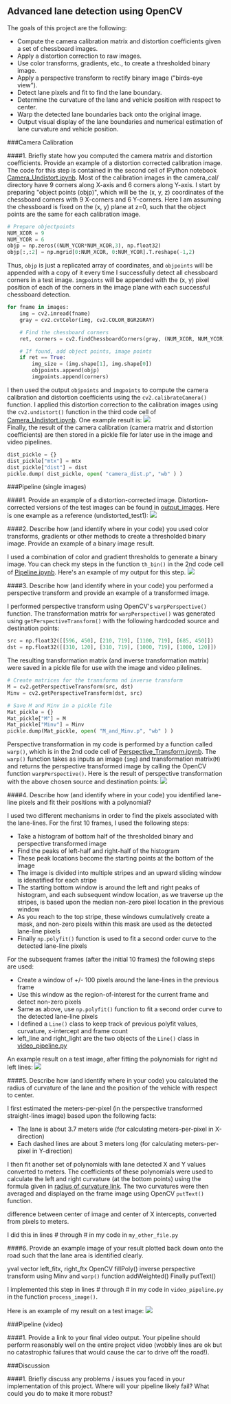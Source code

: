 ## Advanced lane detection using OpenCV
The goals of this project are the following:
* Compute the camera calibration matrix and distortion coefficients given a set of chessboard images.
* Apply a distortion correction to raw images.
* Use color transforms, gradients, etc., to create a thresholded binary image.
* Apply a perspective transform to rectify binary image ("birds-eye view").
* Detect lane pixels and fit to find the lane boundary.
* Determine the curvature of the lane and vehicle position with respect to center.
* Warp the detected lane boundaries back onto the original image.
* Output visual display of the lane boundaries and numerical estimation of lane curvature and vehicle position.

###Camera Calibration

####1. Briefly state how you computed the camera matrix and distortion coefficients. Provide an example of a distortion corrected calibration image.
The code for this step is contained in the second cell of IPython notebook [Camera_Undistort.ipynb](Camera_Undistort.ipynb). 
Most of the calibration images in the camera_cal/ directory have 9 corners along X-axis and 6 corners along Y-axis. I start by preparing "object points (objp)", which will be the (x, y, z) coordinates of the chessboard corners with 9 X-corners and 6 Y-corners. Here I am assuming the chessboard is fixed on the (x, y) plane at z=0, such that the object points are the same for each calibration image.
```python
# Prepare objectpoints
NUM_XCOR = 9
NUM_YCOR = 6
objp = np.zeros((NUM_YCOR*NUM_XCOR,3), np.float32)
objp[:,:2] = np.mgrid[0:NUM_XCOR, 0:NUM_YCOR].T.reshape(-1,2)
```
Thus, `objp` is just a replicated array of coordinates, and `objpoints` will be appended with a copy of it every time I successfully detect all chessboard corners in a test image.  `imgpoints` will be appended with the (x, y) pixel position of each of the corners in the image plane with each successful chessboard detection.  
```python
for fname in images:
    img = cv2.imread(fname)
    gray = cv2.cvtColor(img, cv2.COLOR_BGR2GRAY)

    # Find the chessboard corners
    ret, corners = cv2.findChessboardCorners(gray, (NUM_XCOR, NUM_YCOR), None)

    # If found, add object points, image points
    if ret == True:
        img_size = (img.shape[1], img.shape[0])
        objpoints.append(objp)
        imgpoints.append(corners)
```
I then used the output `objpoints` and `imgpoints` to compute the camera calibration and distortion coefficients using the `cv2.calibrateCamera()` function.  I applied this distortion correction to the calibration images using the `cv2.undistort()` function in the third code cell of [Camera_Undistort.ipynb](Camera_Undistort.ipynb). One example result is:
![](readme_images/undistort.png?raw=true)   
Finally, the result of the camera calibration (camera matrix and distortion coefficients) are then stored in a pickle file for later use in the image and video pipelines.
```python
dist_pickle = {}
dist_pickle["mtx"] = mtx
dist_pickle["dist"] = dist
pickle.dump( dist_pickle, open( "camera_dist.p", "wb" ) )
```

###Pipeline (single images)

####1. Provide an example of a distortion-corrected image.
Distortion-corrected versions of the test images can be found in [output_images](output_images). Here is one example as a reference (undistorted_test1):
![](output_images/undistorted_test1.jpg?raw=true)

####2. Describe how (and identify where in your code) you used color transforms, gradients or other methods to create a thresholded binary image.  Provide an example of a binary image result.

I used a combination of color and gradient thresholds to generate a binary image. You can check my steps in the function `th_bin()` in the 2nd code cell of [Pipeline.ipynb](Pipeline.ipynb). Here's an example of my output for this step.
![](readme_images/binary.png?raw=true)   

####3. Describe how (and identify where in your code) you performed a perspective transform and provide an example of a transformed image.

I performed perspective transform using OpenCV's `warpPerspective()` function. The transformation matrix for `warpPerspective()` was generated using `getPerspectiveTransform()` with the following hardcoded source and destination points:
```python
src = np.float32([[596, 450], [210, 719], [1100, 719], [685, 450]])
dst = np.float32([[310, 120], [310, 719], [1000, 719], [1000, 120]])
```
The resulting transformation matrix (and inverse transformation matrix) were saved in a pickle file for use with the image and video pilelines.
```python
# Create matrices for the transforma nd inverse transform
M = cv2.getPerspectiveTransform(src, dst)
Minv = cv2.getPerspectiveTransform(dst, src)

# Save M and Minv in a pickle file
Mat_pickle = {}
Mat_pickle["M"] = M
Mat_pickle["Minv"] = Minv
pickle.dump(Mat_pickle, open( "M_and_Minv.p", "wb" ) )
```
Perspective transformation in my code is performed by a function called `warp()`, which is in the 2nd code cell of [Perspective_Transform.ipynb](Perspective_Transform.ipynb).  The `warp()` function takes as inputs an image (`img`) and transformation matrix(`M`) and returns the perspective transformed image by calling the OpenCV function `warpPerspective()`. Here is the result of perspective transformation with the above chosen source and destination  points:
![](readme_images/perspective.png?raw=true)   

####4. Describe how (and identify where in your code) you identified lane-line pixels and fit their positions with a polynomial?

I used two different mechanisms in order to find the pixels associated with the lane-lines. For the first 10 frames, I used the following steps:
* Take a histogram of bottom half of the thresholded binary and perspective transformed image
* Find the peaks of left-half and right-half of the histogram
* These peak  locations become the starting points at the bottom of the image
* The image is divided into multiple stripes and an upward sliding window is idenatified for each stripe
* The starting bottom window is around the left and right peaks of histogram, and each subsequent window location, as we traverse up the stripes, is based upon the median non-zero pixel location in the previous window
* As you reach to the top stripe, these windows cumulatively create a mask, and non-zero pixels within this mask are used as the detected lane-line pixels
* Finally `np.polyfit()` function is used to fit a second order curve to the detected lane-line pixels

For the subsequent frames (after the initial 10 frames) the following steps are used:
* Create a window of +/- 100 pixels around the lane-lines in the previous frame
* Use this window as the region-of-interest for the current frame and detect non-zero pixels
* Same as above, use `np.polyfit()` function to fit a second order curve to the detected lane-line pixels
* I defined a `Line()` class to keep track of previous polyfit values, curvature, x-intercept and frame count
* left_line and right_light are the two objects of the `Line()` class in [video_pipeline.py](video_pipeline.py)

An example result on a test image, after fitting the polynomials for right nd left lines:
![](readme_images/polyfit_nohist.png?raw=true)   

####5. Describe how (and identify where in your code) you calculated the radius of curvature of the lane and the position of the vehicle with respect to center.

I first estimated the meters-per-pixel (in the perspective transformed straight-lines image) based upon the following facts:
* The lane is about 3.7 meters wide (for calculating meters-per-pixel in X-direction)
* Each dashed lines are about 3 meters long (for calculating meters-per-pixel in Y-direction)

I then fit another set of polynomials with lane detected X and Y values converted to meters. The coefficients of these polynomials were used to calculate the left and right curvature (at the bottom points) using the formula given in [radius of curvature link](http://www.intmath.com/applications-differentiation/8-radius-curvature.php). The two curvatures were then averaged and displayed on the frame image using OpenCV `putText()` function.

difference between center of image and center of X intercepts, converted from pixels to meters.

I did this in lines # through # in my code in `my_other_file.py`

####6. Provide an example image of your result plotted back down onto the road such that the lane area is identified clearly.

yval vector
left_fitx, right_ftx
OpenCV fillPoly()
inverse perspective transform using Minv and `warp()` function
addWeighted()
Finally putText()

I implemented this step in lines # through # in my code in `video_pipeline.py` in the function `process_image()`.  

Here is an example of my result on a test image:
![](readme_images/pipeline.png?raw=true)   

###Pipeline (video)

####1. Provide a link to your final video output.  Your pipeline should perform reasonably well on the entire project video (wobbly lines are ok but no catastrophic failures that would cause the car to drive off the road!).

###Discussion

####1. Briefly discuss any problems / issues you faced in your implementation of this project.  Where will your pipeline likely fail?  What could you do to make it more robust?

